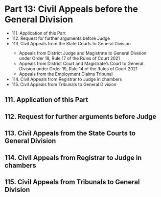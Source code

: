 # Part 13: Civil Appeals before the General Division

<ul type="*">
	<li>111. Application of this Part</li>
	<li>112. Request for further arguments before Judge</li>
	<li>113. Civil Appeals from the State Courts to General Division</li>
		<ul>
			<li>Appeals from District Judge and Magistrate to General Division under Order 18, Rule 17 of the Rules of Court 2021</li>
			<li>Appeals from District Court and Magistrate’s Court to General Division under Order 19, Rule 14 of the Rules of Court 2021</li> 
			<li>Appeals from the Employment Claims Tribunal</li>
		</ul>
	<li>114. Civil Appeals from Registrar to Judge in chambers</li> 
	<li>115. Civil Appeals from Tribunals to General Division</li> 
</ul>

## 111. Application of this Part 
## 112. Request for further arguments before Judge
## 113. Civil Appeals from the State Courts to General Division 
## 114. Civil Appeals from Registrar to Judge in chambers 
## 115. Civil Appeals from Tribunals to General Division 
